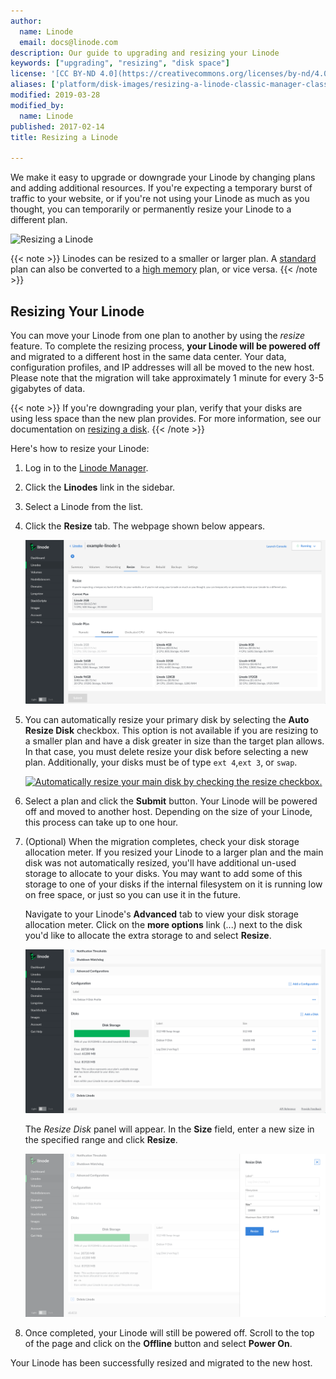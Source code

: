 ```yaml
---
author:
  name: Linode
  email: docs@linode.com
description: Our guide to upgrading and resizing your Linode
keywords: ["upgrading", "resizing", "disk space"]
license: '[CC BY-ND 4.0](https://creativecommons.org/licenses/by-nd/4.0)'
aliases: ['platform/disk-images/resizing-a-linode-classic-manager-classic-manager/','migrate-to-linode/disk-images/resizing-a-linode/','resizing/']
modified: 2019-03-28
modified_by:
  name: Linode
published: 2017-02-14
title: Resizing a Linode

---
```


We make it easy to upgrade or downgrade your Linode by changing plans and adding additional resources. If you're expecting a temporary burst of traffic to your website, or if you're not using your Linode as much as you thought, you can temporarily or permanently resize your Linode to a different plan.

![Resizing a Linode](resizing_a_linode.png "Resizing a Linode")

{{< note >}}
Linodes can be resized to a smaller or larger plan. A [standard](https://www.linode.com/products/standard-linodes) plan can also be converted to a [high memory](https://www.linode.com/pricing/high-memory) plan, or vice versa.
{{< /note >}}

## Resizing Your Linode

You can move your Linode from one plan to another by using the *resize* feature. To complete the resizing process, **your Linode will be powered off** and migrated to a different host in the same data center. Your data, configuration profiles, and IP addresses will all be moved to the new host. Please note that the migration will take approximately 1 minute for every 3-5 gigabytes of data.

{{< note >}}
If you're downgrading your plan, verify that your disks are using less space than the new plan provides. For more information, see our documentation on [resizing a disk](/docs/platform/disk-images/disk-images-and-configuration-profiles/#resizing-a-disk).
{{< /note >}}

Here's how to resize your Linode:

1.  Log in to the [Linode Manager](https://cloud.linode.com).
1.  Click the **Linodes** link in the sidebar.
1.  Select a Linode from the list.
1.  Click the **Resize** tab. The webpage shown below appears.

    [![The Linode resize page.](resize-tab.png)](resize-tab.png)

1.  You can automatically resize your primary disk by selecting the **Auto Resize Disk** checkbox. This option is not available if you are resizing to a smaller plan and have a disk greater in size than the target plan allows. In that case, you must delete resize your disk before selecting a new plan. Additionally, your disks must be of type `ext 4`,`ext 3`, or `swap`.

    [![Automatically resize your main disk by checking the resize checkbox.](resize-auto-checkbox.png)](resize-auto-checkbox.png)

1.  Select a plan and click the **Submit** button. Your Linode will be powered off and moved to another host. Depending on the size of your Linode, this process can take up to one hour.

1.  (Optional) When the migration completes, check your disk storage allocation meter. If you resized your Linode to a larger plan and the main disk was not automatically resized, you'll have additional un-used storage to allocate to your disks. You may want to add some of this storage to one of your disks if the internal filesystem on it is running low on free space, or just so you can use it in the future.

    Navigate to your Linode's **Advanced** tab to view your disk storage allocation meter. Click on the **more options** link (...) next to the disk you'd like to allocate the extra storage to and select **Resize**.

    [![View your disk storage allocator.](disk-allocator.png)](disk-allocator.png)

    The *Resize Disk* panel will appear. In the **Size** field, enter a new size in the specified range and click **Resize**.

    [![Resize your disk.](resize-disk.png)](resize-disk.png)

1.  Once completed, your Linode will still be powered off. Scroll to the top of the page and click on the **Offline** button and select **Power On**.

Your Linode has been successfully resized and migrated to the new host.

